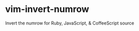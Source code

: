 vim-invert-numrow
=================

Invert the numrow for Ruby, JavaScript, &amp; CoffeeScript source